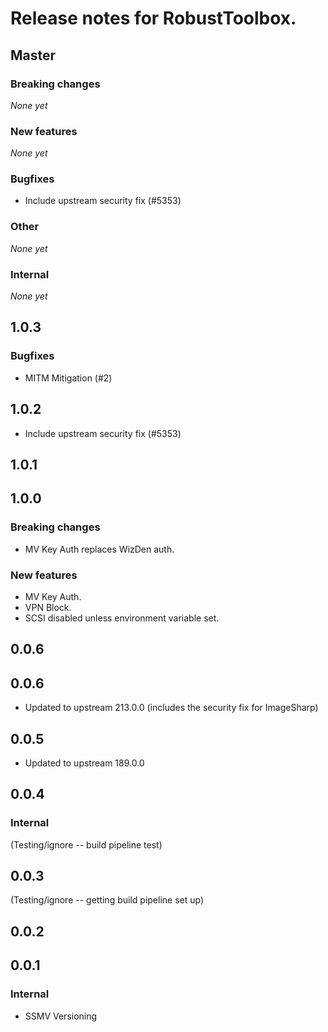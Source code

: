 # Release notes for RobustToolbox.

<!--
NOTE: automatically updated sometimes by version.py.
Don't change the format without looking at the script!
-->

<!--START TEMPLATE
## Master

### Breaking changes

*None yet*

### New features

*None yet*

### Bugfixes

* Include upstream security fix (#5353)

### Other

*None yet*

### Internal

*None yet*


END TEMPLATE-->

## Master

### Breaking changes

*None yet*

### New features

*None yet*

### Bugfixes

* Include upstream security fix (#5353)

### Other

*None yet*

### Internal

*None yet*


## 1.0.3

### Bugfixes

* MITM Mitigation (#2)


## 1.0.2

* Include upstream security fix (#5353)

## 1.0.1


## 1.0.0

### Breaking changes

* MV Key Auth replaces WizDen auth.

### New features

* MV Key Auth.
* VPN Block.
* SCSI disabled unless environment variable set.


## 0.0.6


## 0.0.6

* Updated to upstream 213.0.0 (includes the security fix for ImageSharp)

## 0.0.5

* Updated to upstream 189.0.0


## 0.0.4

### Internal

(Testing/ignore -- build pipeline test)


## 0.0.3

(Testing/ignore -- getting build pipeline set up)

## 0.0.2


## 0.0.1

### Internal

* SSMV Versioning

